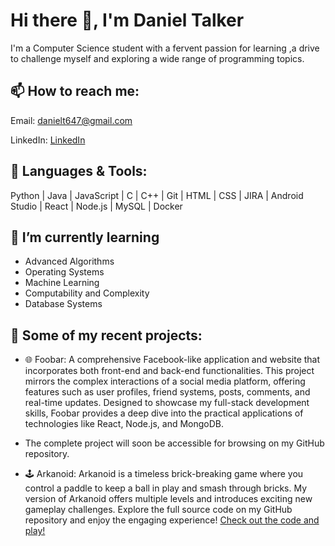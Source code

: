# Hi there 👋, I'm Daniel Talker

I'm a Computer Science student with a fervent passion for learning ,a drive to challenge myself and exploring a wide range of programming topics.


## 📫 How to reach me:
Email: danielt647@gmail.com

LinkedIn: [LinkedIn](https://www.linkedin.com/in/daniel-talker-04a372307?utm_source=share&utm_campaign=share_via&utm_content=profile&utm_medium=ios_app)


## 🔧 Languages & Tools:
Python | Java | JavaScript | C | C++ | Git | HTML | CSS | JIRA | Android Studio | React | Node.js | MySQL | Docker

## 🌱 I’m currently learning
- Advanced Algorithms
- Operating Systems
- Machine Learning
- Computability and Complexity
- Database Systems

## 🎯 Some of my recent projects:

- 🌐 Foobar: A comprehensive Facebook-like application and website that incorporates both front-end and back-end functionalities. This project mirrors the complex interactions of a social media platform, offering features such as user profiles, friend systems, posts, comments, and real-time updates. Designed to showcase my full-stack development skills, Foobar provides a deep dive into the practical applications of technologies like React, Node.js, and MongoDB.                                             
- The complete project will soon be accessible for browsing on my GitHub repository.

- 🕹️ Arkanoid: Arkanoid is a timeless brick-breaking game where you control a paddle to keep a ball in play and smash through bricks. My version of Arkanoid offers multiple levels and introduces exciting new gameplay challenges. Explore the full source code on my GitHub repository and enjoy the engaging experience!
                       [Check out the code and play!](https://github.com/DanielTalker/Arkanoid)



<!--
**DanielTalker/DanielTalker** is a ✨ _special_ ✨ repository because its `README.md` (this file) appears on your GitHub profile.

Here are some ideas to get you started:

- 🔭 I’m currently working on ...
- 🌱 I’m currently learning ...
- 👯 I’m looking to collaborate on ...
- 🤔 I’m looking for help with ...
- 💬 Ask me about ...
- 📫 How to reach me: ...
- 😄 Pronouns: ...
- ⚡ Fun fact: ...
-->

